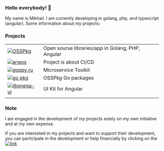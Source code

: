 ### Hello everybody! 👋

My name is Mikhail. I am currently developing in golang, php, and typescript (angular). Some information about my projects:

### Projects
| | |
|---|---|
|[![OSSPkg](https://uri.one/badge/danger/github/osspkg/image.svg)](https://github.com/osspkg)|Open sourse libraries/app in Golang, PHP, Angular|
|[![arwos](https://uri.one/badge/danger/github/arwos/image.svg)](https://github.com/arwos)|Project is about CI/CD|
|[![goppy.ru](https://uri.one/badge/success/osspkg/goppy/image.svg)](https://goppy.ru)|Microservice Toolkit|
|[![go pkg](https://uri.one/badge/success/osspkg/go%20pkgs/image.svg)](https://go.osspkg.com/)|OSSPkg Go packages|
|[![@onega-ui](https://uri.one/badge/warning/osspkg/@onega-ui/image.svg)](https://onega-ui.osspkg.com/)|UI Kit for Angular|
| | |



### Note

I am engaged in the development of my projects solely on my own initiative and at my own expense. 

If you are interested in my projects and want to support their development, you can participate in 
the development or help financially by clicking on the [![link](https://uri.one/badge/light/donate/link/image.svg)](https://pay.cloudtips.ru/p/39f29255)
